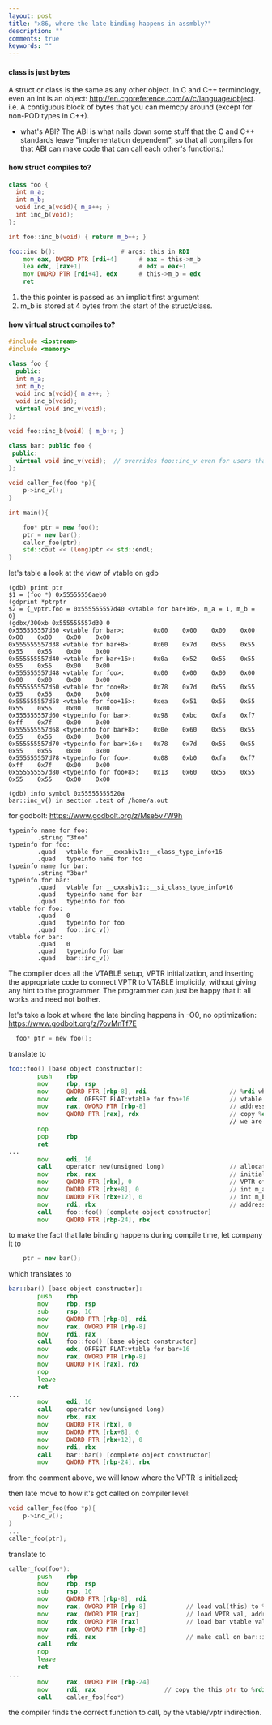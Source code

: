 ```yaml
---
layout: post
title: "x86, where the late binding happens in assmbly?"
description: ""
comments: true
keywords: ""
---
```



#### class is just bytes
A struct or class is the same as any other object. In C and C++ terminology, even an int is an object: http://en.cppreference.com/w/c/language/object. i.e. A contiguous block of bytes that you can memcpy around (except for non-POD types in C++).



- what's ABI?
The ABI is what nails down some stuff that the C and C++ standards leave "implementation dependent", so that all compilers for that ABI can make code that can call each other's functions.)


#### how struct compiles to? 
```C++
class foo {
  int m_a;
  int m_b;
  void inc_a(void){ m_a++; }
  int inc_b(void);
};

int foo::inc_b(void) { return m_b++; }
```


```asm
foo::inc_b():                  # args: this in RDI
    mov eax, DWORD PTR [rdi+4]      # eax = this->m_b
    lea edx, [rax+1]                # edx = eax+1
    mov DWORD PTR [rdi+4], edx      # this->m_b = edx
    ret
```
1. the this pointer is passed as an implicit first argument
2. m_b is stored at 4 bytes from the start of the struct/class.


#### how virtual struct compiles to? 

```c++
#include <iostream>
#include <memory>

class foo {
  public:
  int m_a;
  int m_b;
  void inc_a(void){ m_a++; }
  void inc_b(void);
  virtual void inc_v(void);
};

void foo::inc_b(void) { m_b++; }

class bar: public foo {
 public:
  virtual void inc_v(void);  // overrides foo::inc_v even for users that access it through a pointer to class foo
};

void caller_foo(foo *p){
    p->inc_v();
}

int main(){

    foo* ptr = new foo();
    ptr = new bar();
    caller_foo(ptr);
    std::cout << (long)ptr << std::endl;
}
```


let's table a look at the view of vtable on gdb
```gdb
(gdb) print ptr
$1 = (foo *) 0x55555556aeb0
(gdprint *ptrptr
$2 = {_vptr.foo = 0x555555557d40 <vtable for bar+16>, m_a = 1, m_b = 0}
(gdbx/300xb 0x555555557d30 0 
0x555555557d30 <vtable for bar>:        0x00    0x00    0x00    0x00    0x00    0x00    0x00    0x00
0x555555557d38 <vtable for bar+8>:      0x60    0x7d    0x55    0x55    0x55    0x55    0x00    0x00
0x555555557d40 <vtable for bar+16>:     0x0a    0x52    0x55    0x55    0x55    0x55    0x00    0x00
0x555555557d48 <vtable for foo>:        0x00    0x00    0x00    0x00    0x00    0x00    0x00    0x00
0x555555557d50 <vtable for foo+8>:      0x78    0x7d    0x55    0x55    0x55    0x55    0x00    0x00
0x555555557d58 <vtable for foo+16>:     0xea    0x51    0x55    0x55    0x55    0x55    0x00    0x00
0x555555557d60 <typeinfo for bar>:      0x98    0xbc    0xfa    0xf7    0xff    0x7f    0x00    0x00
0x555555557d68 <typeinfo for bar+8>:    0x0e    0x60    0x55    0x55    0x55    0x55    0x00    0x00
0x555555557d70 <typeinfo for bar+16>:   0x78    0x7d    0x55    0x55    0x55    0x55    0x00    0x00
0x555555557d78 <typeinfo for foo>:      0x08    0xb0    0xfa    0xf7    0xff    0x7f    0x00    0x00
0x555555557d80 <typeinfo for foo+8>:    0x13    0x60    0x55    0x55    0x55    0x55    0x00    0x00

(gdb) info symbol 0x55555555520a
bar::inc_v() in section .text of /home/a.out
```
for godbolt: https://www.godbolt.org/z/Mse5v7W9h
```
typeinfo name for foo:
        .string "3foo"
typeinfo for foo:
        .quad   vtable for __cxxabiv1::__class_type_info+16
        .quad   typeinfo name for foo
typeinfo name for bar:
        .string "3bar"
typeinfo for bar:
        .quad   vtable for __cxxabiv1::__si_class_type_info+16
        .quad   typeinfo name for bar
        .quad   typeinfo for foo
vtable for foo:
        .quad   0
        .quad   typeinfo for foo
        .quad   foo::inc_v()
vtable for bar:
        .quad   0
        .quad   typeinfo for bar
        .quad   bar::inc_v()
```



The compiler does all the VTABLE setup, VPTR initialization, and inserting the appropriate code to connect VPTR to VTABLE implicitly, without giving any hint to the programmer. The programmer can just be happy that it all works and need not bother.

let's take a look at where the late binding happens in -O0, no optimization: https://www.godbolt.org/z/7ovMnTf7E
```C
  foo* ptr = new foo();
```
translate to
```asm
foo::foo() [base object constructor]:
        push    rbp
        mov     rbp, rsp
        mov     QWORD PTR [rbp-8], rdi                       // %rdi where this pointer stores, copy it to the first on [stack + 8]
        mov     edx, OFFSET FLAT:vtable for foo+16           // vtable address to %edx
        mov     rax, QWORD PTR [rbp-8]                       // address of this ptr to %rax
        mov     QWORD PTR [rax], rdx                         // copy %edx to [rax], which is the 1st element of this pointer, 
                                                             // we are done of **VPTR initialization, late binded** 
        nop
        pop     rbp
        ret
...
        mov     edi, 16
        call    operator new(unsigned long)                  // allocate mem on [rbx]
        mov     rbx, rax                                     // initialize value to [rbx]
        mov     QWORD PTR [rbx], 0                           // VPTR of foo
        mov     DWORD PTR [rbx+8], 0                         // int m_a of foo
        mov     DWORD PTR [rbx+12], 0                        // int m_b of foo
        mov     rdi, rbx                                     // address of allocated memory to %rdi, where is value of this ptr. 
        call    foo::foo() [complete object constructor]
        mov     QWORD PTR [rbp-24], rbx
```
to make the fact  that late binding happens during compile time, let company it to 
```C++
    ptr = new bar();
```
which translates to
```asm
bar::bar() [base object constructor]:
        push    rbp
        mov     rbp, rsp
        sub     rsp, 16
        mov     QWORD PTR [rbp-8], rdi
        mov     rax, QWORD PTR [rbp-8]
        mov     rdi, rax
        call    foo::foo() [base object constructor]
        mov     edx, OFFSET FLAT:vtable for bar+16                       // let compare here!
        mov     rax, QWORD PTR [rbp-8]
        mov     QWORD PTR [rax], rdx
        nop
        leave
        ret
...
        mov     edi, 16
        call    operator new(unsigned long)
        mov     rbx, rax
        mov     QWORD PTR [rbx], 0
        mov     DWORD PTR [rbx+8], 0
        mov     DWORD PTR [rbx+12], 0
        mov     rdi, rbx
        call    bar::bar() [complete object constructor]
        mov     QWORD PTR [rbp-24], rbx
```
from the comment above, we will know where the VPTR is initialized;

then late move to how it's got called on compiler level:
```C++
void caller_foo(foo *p){
    p->inc_v();
}
...
caller_foo(ptr);
```
translate to 

```asm
caller_foo(foo*):
        push    rbp
        mov     rbp, rsp
        sub     rsp, 16
        mov     QWORD PTR [rbp-8], rdi              
        mov     rax, QWORD PTR [rbp-8]           // load val(this) to %rax  
        mov     rax, QWORD PTR [rax]             // load VPTR val, addr(bar vtable)
        mov     rdx, QWORD PTR [rax]             // load bar vtable val, addr(bar::inc_v())
        mov     rax, QWORD PTR [rbp-8]
        mov     rdi, rax                         // make call on bar::inc_v()
        call    rdx
        nop
        leave
        ret
...
        mov     rax, QWORD PTR [rbp-24]
        mov     rdi, rax                   // copy the this ptr to %rdi
        call    caller_foo(foo*)         
```


the compiler finds the correct function to call, by the vtable/vptr indirection. 



